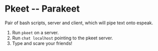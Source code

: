 Pkeet -- Parakeet
=================

Pair of bash scripts, server and client, which will pipe text onto espeak.

1. Run `pkeet` on a server.
2. Run `chat localhost` pointing to the pkeet server.
3. Type and scare your friends!



